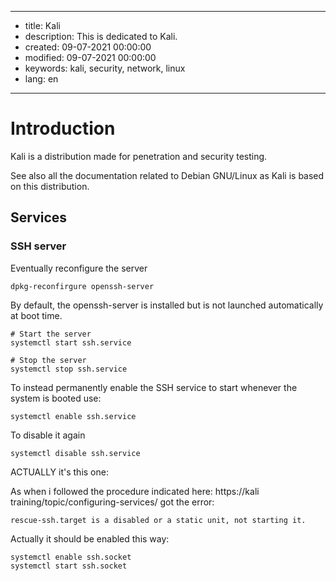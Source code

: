 -----

 * title: Kali
 * description: This is dedicated to Kali.
 * created: 09-07-2021 00:00:00
 * modified: 09-07-2021 00:00:00
 * keywords: kali, security, network, linux
 * lang: en

-----

# Introduction

Kali is a distribution made for penetration and security testing.

See also all the documentation related to Debian GNU/Linux as Kali is based  on this distribution.

## Services

### SSH server

Eventually reconfigure the server

    dpkg-reconfirgure openssh-server

By default, the openssh-server is installed but is not launched  automatically at boot time.

    # Start the server
    systemctl start ssh.service
    
    # Stop the server
    systemctl stop ssh.service

To instead permanently enable the SSH service to start whenever the system is booted use:

    systemctl enable ssh.service

To disable it again

    systemctl disable ssh.service

ACTUALLY it's this one:

As when i followed the procedure indicated here: https://kali training/topic/configuring-services/ got the error:

    rescue-ssh.target is a disabled or a static unit, not starting it.

Actually it should be enabled this way:

    systemctl enable ssh.socket
    systemctl start ssh.socket